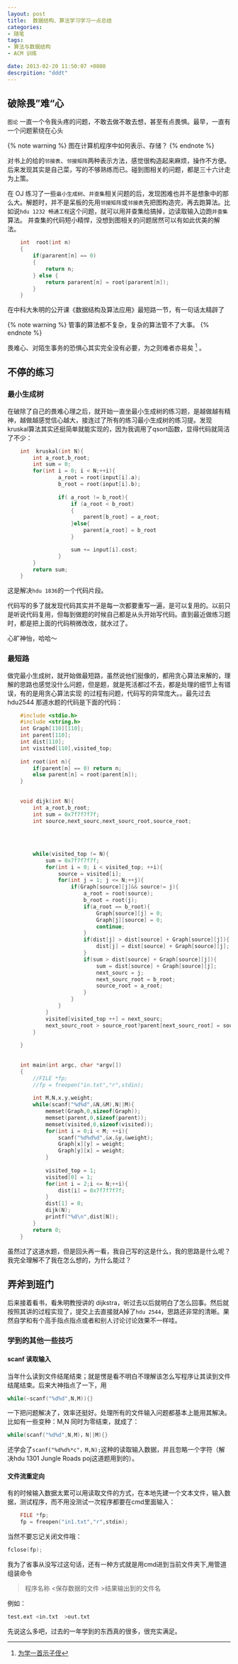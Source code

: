 ```yaml
---
layout: post
title:  数据结构、算法学习学习一点总结
categories:
- 随笔
tags:
- 算法与数据结构
- ACM 训练

date: 2013-02-20 11:50:07 +0800
descrpition: "dddt"
---
```


## 破除畏”难“心

`图论` 一直一个令我头疼的问题，不敢去做不敢去想，甚至有点畏惧。最早，一直有一个问题萦绕在心头

{% note warning %}
图在计算机程序中如何表示、存储？
{% endnote %}

对书上的给的`邻接表`、`邻接矩阵`两种表示方法，感觉很构造起来麻烦，操作不方便。后来发现其实是自己菜，写的不够熟练而已。碰到图相关的问题，都是三十六计走为上策。

在 OJ 练习了一些`最小生成树`、`并查集`相关问题的后，发现困难也并不是想象中的那么大。解题时，并不是呆板的先用`邻接矩阵`或`邻接表`先把图构造完，再去跑算法。比如说`hdu 1232 畅通工程`这个问题，就可以用并查集给搞掉，边读取输入边跑`并查集`算法。 并查集的代码短小精悍，没想到图相关的问题居然可以有如此优美的解法。

```C
    int  root(int n)
    {  
        if(pararent[n] == 0)
        {
            return n;  
        } else {
            return pararent[n] = root(pararent[n]);
        }  
    }  
```

在中科大朱明的公开课《数据结构及算法应用》最短路一节，有一句话太精辟了

{% note warning %}
管事的算法都不复杂，复杂的算法管不了大事。
{% endnote %}

畏难心、对陌生事务的恐惧心其实完全没有必要，为之则难者亦易矣 [^1] 。

## 不停的练习

### 最小生成树
在破除了自己的畏难心理之后，就开始一直坐最小生成树的练习题，是越做越有精神，越做越感觉信心越大，接连过了所有的练习最小生成树的练习提。发现kruskal算法其实还挺简单就能实现的，因为我调用了qsort函数，显得代码就简洁了不少：

```C
    int  kruskal(int N){  
        int a_root,b_root;  
        int sum = 0;  
        for(int i = 0; i < N;++i){  
                a_root = root(input[i].a);  
                b_root = root(input[i].b);  
                
                if( a_root != b_root){  
                    if (a_root < b_root)
                    {
                        parent[b_root] = a_root;
                    }else{
                        parent[a_root] = b_root
                    }

                    sum += input[i].cost;  
                }  
        }   
        return sum;  
    }  
```

这是解决`hdu 1836`的一个代码片段。

代码写的多了就发现代码其实并不是每一次都要重写一遍，是可以复用的。以前只是听说代码复用，但每到做题的时候自己都是从头开始写代码。直到最近做练习题时，都是把上面的代码稍微改改，就水过了。

心旷神怡，哈哈～

### 最短路

做完最小生成树，就开始做最短路，虽然说他们挺像的，都用贪心算法来解的，理解的思路也感觉没什么问题，但是题，就是死活都过不去，都是处理的细节上有错误，有的是用贪心算法实现 的过程有问题，代码写的异常庞大。。最先过去hdu2544 那道水题的代码是下面的代码：

```C
    #include <stdio.h>
    #include <string.h>
    int Graph[110][110];
    int parent[110]; 
    int dist[110];
    int visited[110],visited_top;
     
    int root(int n){
        if(parent[n] == 0) return n;
        else parent[n] = root(parent[n]);
    }
     
     
    void dijk(int N){
        int a_root,b_root;
        int sum = 0x7f7f7f7f;
        int source,next_sourc,next_sourc_root,source_root;
        
        
     
     
        while(visited_top != N){
            sum = 0x7f7f7f7f;
            for(int i = 0; i < visited_top; ++i){
                source = visited[i];        
                for(int j = 1; j <= N;++j){
                    if(Graph[source][j]&& source!= j){
                        a_root = root(source);
                        b_root = root(j);
                        if(a_root == b_root){
                            Graph[source][j] = 0;
                            Graph[j][source] = 0;
                            continue;
                        }
                        if(dist[j] > dist[source] + Graph[source][j]){
                            dist[j] = dist[source] + Graph[source][j];
                        }
                        if(sum > dist[source] + Graph[source][j]){
                            sum = dist[source] + Graph[source][j];
                            next_sourc = j;
                            next_sourc_root = b_root;
                            source_root = a_root;
                        }
                    }    
                }
            }
            visited[visited_top ++] = next_sourc;
            next_sourc_root > source_root?parent[next_sourc_root] = source_root:parent[source_root] = next_sourc_root;    
        }
        
    }
     
     
    int main(int argc, char *argv[])
    {
        //FILE *fp;    
        //fp = freopen("in.txt","r",stdin);
        
        int M,N,x,y,weight;
        while(scanf("%d%d",&N,&M),N||M){
            memset(Graph,0,sizeof(Graph));
            memset(parent,0,sizeof(parent));
            memset(visited,0,sizeof(visited));
            for(int i = 0;i < M; ++i){
                scanf("%d%d%d",&x,&y,&weight);
                Graph[x][y] = weight;
                Graph[y][x] = weight;
            }
            
            visited_top = 1;
            visited[0] = 1;
            for(int i = 2;i <= N;++i){
                dist[i] = 0x7f7f7f7f;
            }
            dist[1] = 0;
            dijk(N);
            printf("%d\n",dist[N]);
        }
        return 0;
    }
```

虽然过了这道水题，但是回头再一看，我自己写的这是什么，我的思路是什么呢？我完全理解不了我在怎么想的，为什么能过？


## 弄斧到班门

后来接着看书，看朱明教授讲的 dijkstra，听过去以后就明白了怎么回事。然后就按照其讲的过程实现了，提交上去直接就A掉了`hdu 2544`，思路还非常的清晰。果然自学和有个高手指点指点或者和别人讨论讨论效果不一样哇。

### 学到的其他一些技巧

#### scanf 读取输入
当年什么读到文件结尾结束；就是愣是看不明白不理解该怎么写程序让其读到文件结尾结束。后来大神指点了一下，用

```c
while(~scanf("%d%d",N,M)){}
```
一下把问题解决了，效率还挺好。处理所有的文件输入问题都基本上能用其解决。比如有一些变种：M,N 同时为零结束，就成了：

```c
while(scanf("%d%d",N,M)，N||M){}
```

还学会了`scanf("%d%d%*c"，M,N);`这种的读取输入数据，并且忽略一个字符（解决hdu 1301 Jungle Roads poj这道题用到的）。

#### 文件流重定向

有的时候输入数据太累可以用读取文件的方式，在本地先建一个文本文件，输入数据，测试程序，而不用没测试一次程序都要在cmd里面输入：

```c
    FILE *fp;   
    fp = freopen("in1.txt","r",stdin); 
```

当然不要忘记关闭文件哦：

```C
fclose(fp);
```

我为了省事从没写过这句话，还有一种方式就是用cmd进到当前文件夹下,用管道组装命令

> 程序名称 <保存数据的文件 >结果输出到的文件名 

例如：

```bash
test.ext <in.txt  >out.txt
```

先说这么多吧，过去的一年学到的东西真的很多，很充实满足。




[^1]: [为学一首示子侄](https://so.gushiwen.cn/shiwenv_5bdb0acbf98a.aspx)
